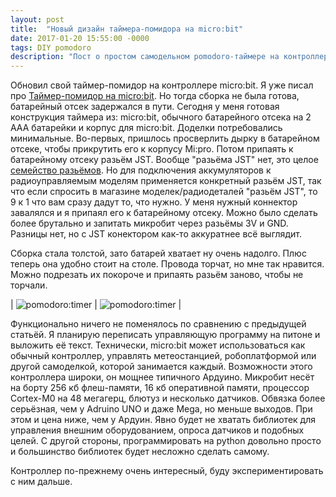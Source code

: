 ```yaml
---
layout: post
title:  "Новый дизайн таймера-помидора на micro:bit"
date: 2017-01-20 15:55:00 -0000
tags: DIY pomodoro
description: "Пост о простом самодельном pomodoro-таймере на контроллере micro:bit."
---
```


Обновил свой таймер-помидор на контроллере micro:bit. Я уже писал про [Таймер-помидор на micro:bit](https://www.mnlist.ru/blog/2016/microbit-pomodoro). Но тогда сборка не была готова, батарейный отсек задержался в пути. Сегодня у меня готовая конструкция таймера из: micro:bit, обычного батарейного отсека на 2 AAA батарейки и корпус для micro:bit. Доделки потребовались минимальные. Во-первых, пришлось просверлить дырку в батарейном отсеке, чтобы прикрутить его к корпусу Mi:pro. Потом припаять к батарейному отсеку разьём JST. Вообще "разьёма JST" нет, это целое [семейство разьёмов](https://en.wikipedia.org/wiki/JST_connector). Но для подключения аккумуляторов к радиоуправляемым моделям применяется конкретный разьём JST, так что если спросить в магазине моделек/радиодеталей "разьём JST", то 9 к 1 что вам сразу дадут то, что нужно. У меня нужный коннектор завалялся и я припаял его к батарейному отсеку. Можно было сделать более брутально и запитать микробит через разьёмы 3V и GND. Разницы нет, но с JST конектором как-то аккуратнее всё выглядит. 

Сборка стала толстой, зато батарей хватает ну очень надолго. Плюс теперь она удобно стоит на столе. Провода торчат, но мне так нравится. Можно подрезать их покороче и припаять разьём заново, чтобы не торчали.

| ![pomodoro:timer](https://res.cloudinary.com/dlqc5rp9l/image/upload/v1624701699/blog/microbit-pomodoro1_b9ybmc.jpg) | ![pomodoro:timer](hhttps://res.cloudinary.com/dlqc5rp9l/image/upload/v1624701699/blog/microbit-pomodoro2_es0ywp.jpg) |

Функционально ничего не поменялось по сравнению с предыдущей статьёй. Я планирую переписать управляющую программу на питоне и выложить её текст. Технически, micro:bit может использоваться как обычный контроллер, управлять метеостанцией, робоплатформой или другой самоделкой, которой занимается каждый. Возможности этого контроллера широки, он мощнее типичного Ардуино. Микробит несёт на борту 256 кб флеш-памяти, 16 кб оперативной памяти, процессор Cortex-M0 на 48 мегагерц, блютуз и несколько датчиков. Обвязка более серьёзная, чем у Adruino UNO и даже Mega, но меньше выходов. При этом и цена ниже, чем у Ардуин. Явно будет не хватать библиотек для управления внешним оборудованием, опроса датчиков и подобных целей. С другой стороны, программировать на python довольно просто и большинство библиотек будет несложно сделать самому.

Контроллер по-прежнему очень интересный, буду экспериментировать с ним дальше.